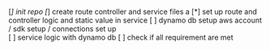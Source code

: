 [*] init repo
[*] create route controller and service files a
[*] set up route and controller logic and static value in service
[ ] dynamo db setup aws account / sdk setup / connections set up  
[ ] service logic with dynamo db
[ ] check if all requirement are met
